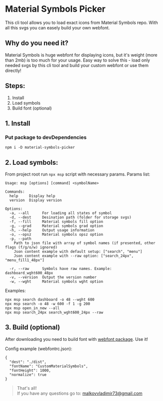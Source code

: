 # Material Symbols Picker

This cli tool allows you to load exact icons from Material Symbols repo.
With all this svgs you can easely build your own webfont.

## Why do you need it?

Material Symbols is huge webfont for displaying icons, but it's weight (more than 2mb) is too much for your usage.
Easy way to solve this - load only needed svgs by this cli tool and build your custom webfont or use them directly!

## Steps:

1. Install
2. Load symbols
3. Build font (optional)

## 1. Install

### Put package to devDependencies

```
npm i -D material-symbols-picker
```

## 2. Load symbols:

From project root run `npx msp` script with necessary params. Params list:

```
Usage: msp [options] [command] <symbolName>

Commands:
  help     Display help
  version  Display version

Options:
  -a, --all      For loading all states of symbol
  -d, --dest     Desination path (folder for storage svgs)
  -f, --fill     Material symbols fill option
  -g, --grad     Material symbols grad option
  -h, --help     Output usage information
  -o, --opsz     Material symbols opsz option
  -p, --path
    Path to json file with array of symbol names (if presented, other flags (f/g/o/w) ignored)
    Json content example with default setup: ["search", "menu"]
    Json content example with --raw option: ["search_24px", "menu_fill1_48px"]

  -r, --raw      Symbols have raw names. Example: dashboard_wght600_48px
  -v, --version  Output the version number
  -w, --wght     Material symbols wght option
```

Examples:

```
npx msp search dashboard -o 48 --wght 600
npx msp search -o 48 -w 600 -f 1 -g 200
npx msp open_in_new --all
npx msp search_24px search_wght600_24px --raw

```

## 3. Build (optional)

After downloading you need to build font with [webfont package](https://www.npmjs.com/package/webfont).
Use it!

Config example (webfontrc.json):

```
{
  "dest": "./dist",
  "fontName": "CustomMaterialSymbols",
  "fontHeight": 1000,
  "normalize": true
}
```

> That's all! <br>
> If you have any questions go to: malkovvladimir73@gmail.com

